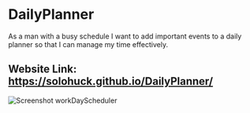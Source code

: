# DailyPlanner
As a man with a busy schedule I want to add important events to a daily planner so that I can manage my time effectively.

## Website Link: https://solohuck.github.io/DailyPlanner/

![Screenshot workDayScheduler](https://user-images.githubusercontent.com/107423626/193712303-a70ab43e-3bab-47d6-ac1a-6479ab43382f.jpg)

